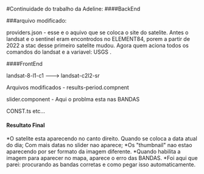 #Continuidade do trabalho da Adeline:
####BackEnd

###arquivo modificado:

providers.json - esse  e o aquivo que se coloca o site do satelite.
Antes o landsat e o sentinel eram encontrodos no ELEMENT84, porem a partir de 2022 a stac desse primeiro satelite mudou.
Agora quem aciona todos os comandos do landsat e a variavel: USGS .


####FrontEnd

landsat-8-l1-c1 ---> landsat-c2l2-sr

Arquivos modificados - 
results-period.compnent

slider.component - Aqui o problma esta nas BANDAS

CONST.ts 
etc...
#### Resultato Final

*O satelite esta aparecendo no canto direito. Quando se coloca a data atual do dia; Com mais datas no slider nao aparece;
*Os "thumbnail" nao estao aparecendo por ser formato da imagem diferente.
*Quando habilita a imagem para aparecer no mapa, aparece o erro das BANDAS.
*Foi aqui que parei: procurando as bandas corretas e como pegar isso automaticamente.



